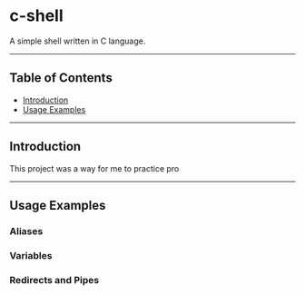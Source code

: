 # c-shell
A simple shell written in C language.
***
## Table of Contents
* [Introduction](#introduction)
* [Usage Examples](#usage-examples)
***
## Introduction
This project was a way for me to practice pro
***
## Usage Examples
### Aliases

### Variables

### Redirects and Pipes
